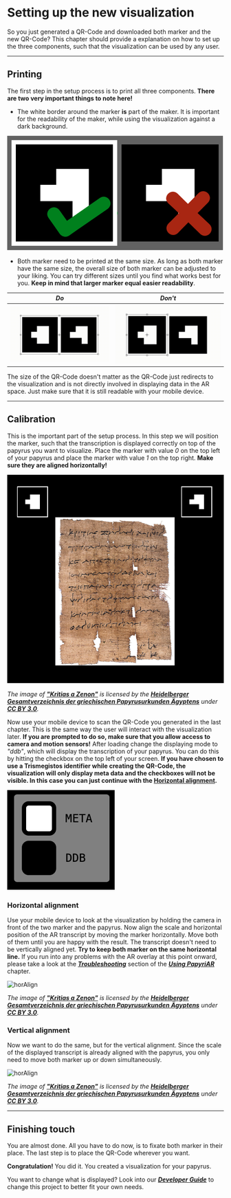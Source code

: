 # Setting up the new visualization

So you just generated a QR-Code and downloaded both marker and the new QR-Code? This chapter should provide a explanation on how to set up the three components, such that the visualization can be used by any user.

---

## Printing

The first step in the setup process is to print all three components. **There are two very important things to note here!**

- The white border around the marker **is** part of the maker. It is important for the readability of the maker, while using the visualization against a dark background.

![maker-border](../../static/img/qrsetup1.png)

- Both marker need to be printed at the same size. As long as both marker have the same size, the overall size of both marker can be adjusted to your liking. You can try different sizes until you find what works best for you. **Keep in mind that larger marker equal easier readability**.

***Do***                                              | ***Don't***
:----------------------------------------------------:|:----------------------------------------------------:
![Scale1](../../static/img/qrsetup2.gif)              | ![Scale2](../../static/img/qrsetup3.gif)

The size of the QR-Code doesn't matter as the QR-Code just redirects to the visualization and is not directly involved in displaying data in the AR space. Just make sure that it is still readable with your mobile device.

---

## Calibration

This is the important part of the setup process. In this step we will position the marker, such that the transcription is displayed correctly on top of the papyrus you want to visualize. Place the marker with value *0* on the top left of your papyrus and place the marker with value *1* on the top right.
**Make sure they are aligned horizontally!**

![Positioning1](../../static/img/qrsetup4.png)

*The image of **["Kritias a Zenon"](http://papyri.info/ddbdp/psi;4;345)** is licensed by the **[Heidelberger Gesamtverzeichnis der griechischen Papyrusurkunden Ägyptens](https://aquila.zaw.uni-heidelberg.de/start)** under **[CC BY 3.0](https://creativecommons.org/licenses/by/3.0/)**.*

Now use your mobile device to scan the QR-Code you generated in the last chapter. This is the same way the user will interact with the visualization later.
**If you are prompted to do so, make sure that you allow access to camera and motion sensors!** After loading change the displaying mode to *"ddb"*, which will display the transcription of your papyrus. You can do this by hitting the checkbox on the top left of your screen. **If you have chosen to use a Trismegistos identifier while creating the QR-Code, the visualization will only display meta data and the checkboxes will not be visible. In this case you can just continue with the [Horizontal alignment](#horizontal-alignment).**

![ddbCheck](../../static/img/qrsetup5.png)

### Horizontal alignment

Use your mobile device to look at the visualization by holding the camera in front of the two marker and the papyrus. Now align the scale and horizontal position of the AR transcript by moving the marker horizontally. Move both of them until you are happy with the result. The transcript doesn't need to be vertically aligned yet.
**Try to keep both marker on the same horizontal line.** If you run into any problems with the AR overlay at this point onward, please take a look at the ***[Troubleshooting](./Using.md#troubleshooting)*** section of the ***[Using PapyriAR](./Using.md)*** chapter.

![horAlign](../../static/img/qrsetup6.gif)

*The image of **["Kritias a Zenon"](http://papyri.info/ddbdp/psi;4;345)** is licensed by the **[Heidelberger Gesamtverzeichnis der griechischen Papyrusurkunden Ägyptens](https://aquila.zaw.uni-heidelberg.de/start)** under **[CC BY 3.0](https://creativecommons.org/licenses/by/3.0/)**.*

### Vertical alignment

Now we want to do the same, but for the vertical alignment. Since the scale of the displayed transcript is already aligned with the papyrus, you only need to move both marker up or down simultaneously.

![horAlign](../../static/img/qrsetup7.gif)

*The image of **["Kritias a Zenon"](http://papyri.info/ddbdp/psi;4;345)** is licensed by the **[Heidelberger Gesamtverzeichnis der griechischen Papyrusurkunden Ägyptens](https://aquila.zaw.uni-heidelberg.de/start)** under **[CC BY 3.0](https://creativecommons.org/licenses/by/3.0/)**.*

---

## Finishing touch

You are almost done. All you have to do now, is to fixate both marker in their place. The last step is to place the QR-Code wherever you want.

**Congratulation!** You did it. You created a visualization for your papyrus. 

You want to change what is displayed? Look into our ***[Developer Guide](API/AR)*** to change this project to better fit your own needs.